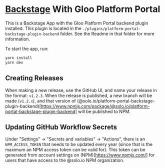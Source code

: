 # [Backstage](https://backstage.io) With Gloo Platform Portal

This is a Backstage App with the Gloo Platform Portal backend plugin installed. This plugin is located in the `./plugins/platform-portal-backstage-plugin-backend` folder. See the Readme in that folder for more information.

To start the app, run:

```sh
yarn install
yarn dev
```

## Creating Releases

When making a new release, use the GitHub UI, and name your release in the format: `v1.2.3`. When the release is published, a new branch will be made (`v1.2.x`), and that version of (@solo.io/platform-portal-backstage-plugin-backend)[https://www.npmjs.com/package/@solo.io/platform-portal-backstage-plugin-backend] will be published to NPM.

## Updating GitHub Workflow Secrets

Under "Settings" -> "Secrets and variables" -> "Actions", there is an `NPM_ACCESS_TOKEN` that needs to be updated every year (since that is the maximum an NPM access token can be valid for). This token can be generated from account settings on (NPM)[https://www.npmjs.com/] for users that have access to the @solo.io NPM organization.
